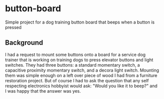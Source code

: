 # button-board
Simple project for a dog training button board that beeps when a button is pressed

## Background
I had a request to mount some buttons onto a board for a service dog trainer that is working on training dogs to press elevator buttons and light switches. They had three buttons: a standard momentary switch, a capacitive proximity momentary switch, and a decora light switch. Mounting them was simple enough on a left over piece of wood I had from a furniture restoration project. But of course I had to ask the question that any self respecting electronics hobbyist would ask: "Would you like it to beep?" and I was happy that the answer was yes.

